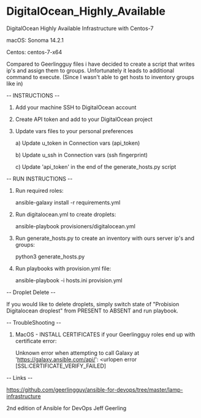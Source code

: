 # DigitalOcean_Highly_Available
DigitalOcean Highly Available Infrastructure with Centos-7 

macOS: Sonoma 14.2.1

Centos: centos-7-x64

Compared to Geerlingguy files i have decided to create a script that writes ip's and assign them to groups. Unfortunately it leads to additional command to execute. (Since I wasn't able to get hosts to inventory groups like in)

-- INSTRUCTIONS --

1. Add your machine SSH to DigitalOcean account

2. Create API token and add to your DigitalOcean project

3. Update vars files to your personal preferences

   a) Update u_token in Connection vars (api_token)
   
   b) Update u_ssh in Connection vars (ssh fingerprint)

   c) Update 'api_token' in the end of the generate_hosts.py script

-- RUN INSTRUCTIONS --

1. Run required roles:

      ansible-galaxy install -r requirements.yml
   
2. Run digitalocean.yml to create droplets:

      ansible-playbook provisioners/digitalocean.yml

3. Run generate_hosts.py to create an inventory with ours server ip's and groups:

      python3 generate_hosts.py

4. Run playbooks with provision.yml file:

      ansible-playbook -i hosts.ini provision.yml


-- Droplet Delete --

   If you would like to delete droplets, simply switch state of "Probision Digitalocean droplest" from PRESENT to ABSENT and run playbook.

-- TroubleShooting --

1. MacOS - INSTALL CERTIFICATES if your Geerlingguy roles end up with certificate error:
   
    Unknown error when attempting to call Galaxy at 'https://galaxy.ansible.com/api/': <urlopen error [SSL:CERTIFICATE_VERIFY_FAILED]

-- Links -- 

   https://github.com/geerlingguy/ansible-for-devops/tree/master/lamp-infrastructure

   2nd edition of Ansible for DevOps Jeff Geerling
